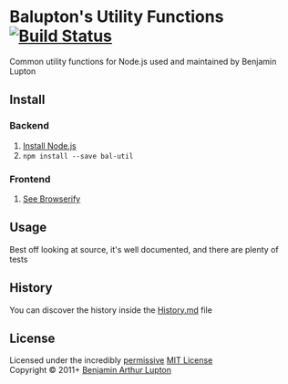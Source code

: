 # Balupton's Utility Functions [![Build Status](https://secure.travis-ci.org/balupton/bal-util.png?branch=master)](http://travis-ci.org/balupton/bal-util)
Common utility functions for Node.js used and maintained by Benjamin Lupton


## Install

### Backend

1. [Install Node.js](http://bevry.me/node/install)
2. `npm install --save bal-util`

### Frontend

1. [See Browserify](http://browserify.org/)



## Usage
Best off looking at source, it's well documented, and there are plenty of tests


## History
You can discover the history inside the [History.md](https://github.com/balupton/bal-util/blob/master/History.md#files) file


## License
Licensed under the incredibly [permissive](http://en.wikipedia.org/wiki/Permissive_free_software_licence) [MIT License](http://creativecommons.org/licenses/MIT/)
<br/>Copyright © 2011+ [Benjamin Arthur Lupton](http://balupton.com)
